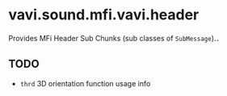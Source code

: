 # vavi.sound.mfi.vavi.header

Provides MFi Header Sub Chunks (sub classes of `SubMessage`).．

## TODO

 * `thrd` 3D orientation function usage info
